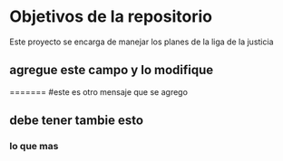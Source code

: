 # Objetivos de la repositorio

Este proyecto se encarga de manejar los planes de la liga de la justicia


## agregue  este  campo y lo  modifique
=======
#este  es  otro  mensaje que se agrego

## debe tener  tambie  esto 

###  lo  que  mas 


